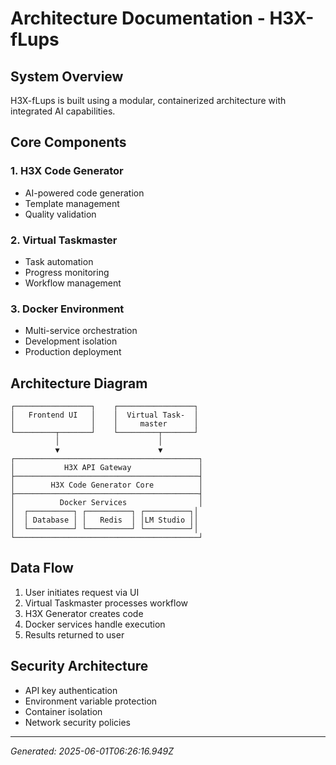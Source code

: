 # Architecture Documentation - H3X-fLups

## System Overview

H3X-fLups is built using a modular, containerized architecture with integrated AI capabilities.

## Core Components

### 1. H3X Code Generator
- AI-powered code generation
- Template management
- Quality validation

### 2. Virtual Taskmaster
- Task automation
- Progress monitoring
- Workflow management

### 3. Docker Environment
- Multi-service orchestration
- Development isolation
- Production deployment

## Architecture Diagram

```
┌─────────────────┐    ┌─────────────────┐
│   Frontend UI   │    │  Virtual Task-  │
│                 │    │     master      │
└─────────┬───────┘    └─────────┬───────┘
          │                      │
          ▼                      ▼
┌─────────────────────────────────────────┐
│           H3X API Gateway               │
├─────────────────────────────────────────┤
│        H3X Code Generator Core          │
├─────────────────────────────────────────┤
│          Docker Services                │
│  ┌──────────┐ ┌──────────┐ ┌──────────┐│
│  │ Database │ │   Redis  │ │LM Studio ││
│  └──────────┘ └──────────┘ └──────────┘│
└─────────────────────────────────────────┘
```

## Data Flow

1. User initiates request via UI
2. Virtual Taskmaster processes workflow
3. H3X Generator creates code
4. Docker services handle execution
5. Results returned to user

## Security Architecture

- API key authentication
- Environment variable protection
- Container isolation
- Network security policies

---

*Generated: 2025-06-01T06:26:16.949Z*
